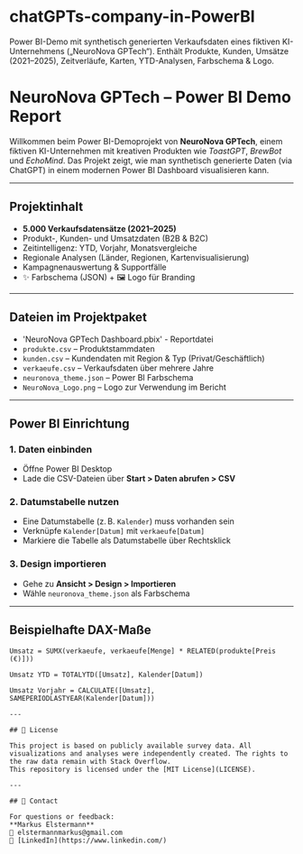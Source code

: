 # chatGPTs-company-in-PowerBI
Power BI-Demo mit synthetisch generierten Verkaufsdaten eines fiktiven KI-Unternehmens („NeuroNova GPTech“). Enthält Produkte, Kunden, Umsätze (2021–2025), Zeitverläufe, Karten, YTD-Analysen, Farbschema &amp; Logo.


#  NeuroNova GPTech – Power BI Demo Report

Willkommen beim Power BI-Demoprojekt von **NeuroNova GPTech**, einem fiktiven KI-Unternehmen mit kreativen Produkten wie *ToastGPT*, *BrewBot* und *EchoMind*. Das Projekt zeigt, wie man synthetisch generierte Daten (via ChatGPT) in einem modernen Power BI Dashboard visualisieren kann.

---

##  Projektinhalt

- **5.000 Verkaufsdatensätze (2021–2025)**
- Produkt-, Kunden- und Umsatzdaten (B2B & B2C)
- Zeitintelligenz: YTD, Vorjahr, Monatsvergleiche
- Regionale Analysen (Länder, Regionen, Kartenvisualisierung)
- Kampagnenauswertung & Supportfälle
- ✨ Farbschema (JSON) + 🖼 Logo für Branding

---

##  Dateien im Projektpaket

- 'NeuroNova GPTech Dashboard.pbix' - Reportdatei
- `produkte.csv` – Produktstammdaten  
- `kunden.csv` – Kundendaten mit Region & Typ (Privat/Geschäftlich)  
- `verkaeufe.csv` – Verkaufsdaten über mehrere Jahre  
- `neuronova_theme.json` – Power BI Farbschema  
- `NeuroNova_Logo.png` – Logo zur Verwendung im Bericht  

---

##  Power BI Einrichtung

### 1. Daten einbinden
- Öffne Power BI Desktop  
- Lade die CSV-Dateien über **Start > Daten abrufen > CSV**  

### 2. Datumstabelle nutzen
- Eine Datumstabelle (z. B. `Kalender`) muss vorhanden sein  
- Verknüpfe `Kalender[Datum]` mit `verkaeufe[Datum]`  
- Markiere die Tabelle als Datumstabelle über Rechtsklick  

### 3. Design importieren
- Gehe zu **Ansicht > Design > Importieren**  
- Wähle `neuronova_theme.json` als Farbschema  

---

## Beispielhafte DAX-Maße

```dax
Umsatz = SUMX(verkaeufe, verkaeufe[Menge] * RELATED(produkte[Preis (€)]))

Umsatz YTD = TOTALYTD([Umsatz], Kalender[Datum])

Umsatz Vorjahr = CALCULATE([Umsatz], SAMEPERIODLASTYEAR(Kalender[Datum]))

---

## 📄 License

This project is based on publicly available survey data. All visualizations and analyses were independently created. The rights to the raw data remain with Stack Overflow.  
This repository is licensed under the [MIT License](LICENSE).

---

## 🤝 Contact

For questions or feedback:  
**Markus Elstermann**  
📧 elstermannmarkus@gmail.com  
🔗 [LinkedIn](https://www.linkedin.com/)


